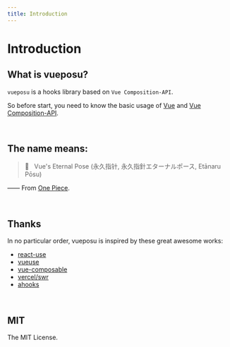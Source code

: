```yaml
---
title: Introduction
---
```


# Introduction

## What is vueposu?

`vueposu` is a hooks library based on `Vue Composition-API`. 

So before start, you need to know the basic usage of [Vue](https://v3.vuejs.org/) and [Vue Composition-API](https://composition-api.vuejs.org/).

<br />

## The name means:

> 🧭 &nbsp;&nbsp;Vue's Eternal Pose (永久指针, 永久指針エターナルポース, Etānaru Pōsu) 

—— From [One Piece](https://onepiece.fandom.com/wiki/Eternal_Pose). <!-- (https://en.wikipedia.org/wiki/One_Piece#cite_note-EPose-29) -->

<br />

## Thanks

In no particular order, vueposu is inspired by these great awesome works:

- [react-use](https://github.com/streamich/react-use)
- [vueuse](https://github.com/antfu/vueuse)
- [vue-composable](https://github.com/pikax/vue-composable)
- [vercel/swr](https://github.com/vercel/swr)
- [ahooks](https://github.com/alibaba/hooks)

<br />

## MIT

The MIT License.